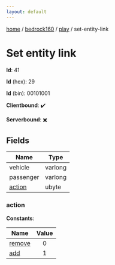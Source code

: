 ```yaml
---
layout: default
---
```


[home](/)  /  [bedrock160](/protocol/bedrock160)  /  [play](/protocol/bedrock160/play)  /  set-entity-link

# Set entity link

**Id**: 41

**Id** (hex): 29

**Id** (bin): 00101001

**Clientbound**: ✔️

**Serverbound**: ✖️

## Fields

Name | Type
---|---
vehicle | varlong
passenger | varlong
[action](#action) | ubyte

### action

**Constants**:

Name | Value
---|:---:
[remove](action_remove) | 0
[add](action_add) | 1

